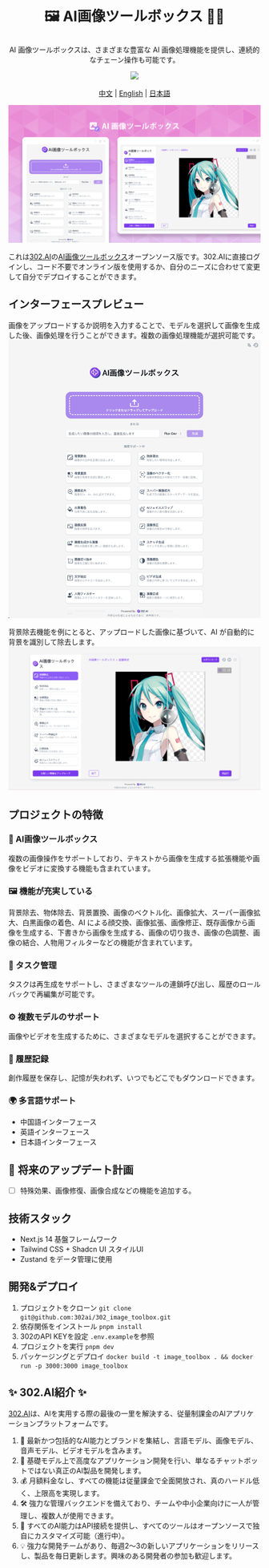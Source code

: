 # <p align="center">🖼️ AI画像ツールボックス 🚀✨</p>

<p align="center">AI 画像ツールボックスは、さまざまな豊富な AI 画像処理機能を提供し、連続的なチェーン操作も可能です。</p>

<p align="center"><a href="https://302.ai/ja/tools/pictool/" target="blank"><img src="https://file.302ai.cn/gpt/imgs/github/302_badge.png" /></a></p >

<p align="center"><a href="README_zh.md">中文</a> | <a href="README.md">English</a> | <a href="README_ja.md">日本語</a></p>

![pic-tool](docs/图片工具箱jp.png) 

これは[302.AI](https://302.ai)の[AI画像ツールボックス](https://302.ai/ja/tools/pictool/)オープンソース版です。302.AIに直接ログインし、コード不要でオンライン版を使用するか、自分のニーズに合わせて変更して自分でデプロイすることができます。


## インターフェースプレビュー
画像をアップロードするか説明を入力することで、モデルを選択して画像を生成した後、画像処理を行うことができます。複数の画像処理機能が選択可能です。
![pic-tool](docs/ja/pic-tool.png)     

背景除去機能を例にとると、アップロードした画像に基づいて、AI が自動的に背景を識別して除去します。
![pic-tool](docs/ja/图片工具箱日1.png)


## プロジェクトの特徴

### 🎥 AI画像ツールボックス
複数の画像操作をサポートしており、テキストから画像を生成する拡張機能や画像をビデオに変換する機能も含まれています。
### 🖼️ 機能が充実している
背景除去、物体除去、背景置換、画像のベクトル化、画像拡大、スーパー画像拡大、白黒画像の着色、AI による顔交換、画像拡張、画像修正、既存画像から画像を生成する、下書きから画像を生成する、画像の切り抜き、画像の色調整、画像の結合、人物用フィルターなどの機能が含まれています。
### 🔄 タスク管理
タスクは再生成をサポートし、さまざまなツールの連鎖呼び出し、履歴のロールバックで再編集が可能です。
### ⚙️ 複数モデルのサポート
画像やビデオを生成するために、さまざまなモデルを選択することができます。
### 📜 履歴記録
創作履歴を保存し、記憶が失われず、いつでもどこでもダウンロードできます。
### 🌍 多言語サポート
- 中国語インターフェース
- 英語インターフェース
- 日本語インターフェース

## 🚩 将来のアップデート計画
- [ ] 特殊効果、画像修復、画像合成などの機能を追加する。


## 技術スタック

- Next.js 14 基盤フレームワーク
- Tailwind CSS + Shadcn UI スタイルUI
- Zustand をデータ管理に使用

## 開発&デプロイ

1. プロジェクトをクローン `git clone git@github.com:302ai/302_image_toolbox.git`
2. 依存関係をインストール `pnpm install`
3. 302のAPI KEYを設定 `.env.example`を参照
4. プロジェクトを実行 `pnpm dev`
5. パッケージングとデプロイ `docker build -t image_toolbox . && docker run -p 3000:3000 image_toolbox`


## ✨ 302.AI紹介 ✨

[302.AI](https://302.ai)は、AIを実用する際の最後の一里を解決する、従量制課金のAIアプリケーションプラットフォームです。

1. 🧠 最新かつ包括的なAI能力とブランドを集結し、言語モデル、画像モデル、音声モデル、ビデオモデルを含みます。
2. 🚀 基礎モデル上で高度なアプリケーション開発を行い、単なるチャットボットではない真正のAI製品を開発します。
3. 💰 月額料金なし、すべての機能は従量課金で全面開放され、真のハードル低く、上限高を実現します。
4. 🛠 強力な管理バックエンドを備えており、チームや中小企業向けに一人が管理し、複数人が使用できます。
5. 🔗 すべてのAI能力はAPI接続を提供し、すべてのツールはオープンソースで独自にカスタマイズ可能（進行中）。
6. 💡 強力な開発チームがあり、毎週2〜3の新しいアプリケーションをリリースし、製品を毎日更新します。興味のある開発者の参加も歓迎します。
